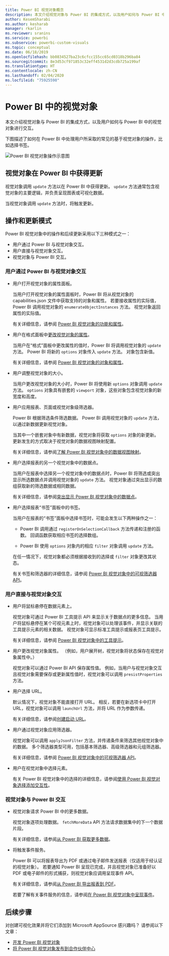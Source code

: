 ```yaml
---
title: Power BI 视觉对象概念
description: 本文介绍视觉对象与 Power BI 的集成方式，以及用户如何与 Power BI 中的视觉对象进行交互。
author: KesemSharabi
ms.author: kesharab
manager: rkarlin
ms.reviewer: sranins
ms.service: powerbi
ms.subservice: powerbi-custom-visuals
ms.topic: conceptual
ms.date: 06/18/2019
ms.openlocfilehash: bb0834527ba23c6cfcc155cc65cd0318b296ba84
ms.sourcegitcommit: 8e3d53cf971853c32eff4531d2d3cdb725a199af
ms.translationtype: HT
ms.contentlocale: zh-CN
ms.lasthandoff: 02/04/2020
ms.locfileid: "75925598"
---
```

# <a name="visuals-in-power-bi"></a>Power BI 中的视觉对象

本文介绍视觉对象与 Power BI 的集成方式，以及用户如何与 Power BI 中的视觉对象进行交互。 

下图描述了如何在 Power BI 中处理用户所采取的常见的基于视觉对象的操作，比如选择书签。

![Power BI 视觉对象操作示意图](./media/visual-concept.svg)

## <a name="visuals-get-updates-from-power-bi"></a>视觉对象在 Power BI 中获得更新

视觉对象调用 `update` 方法以在 Power BI 中获得更新。 `update` 方法通常包含视觉对象的主要逻辑，并负责呈现图表或可视化数据。

当视觉对象调用 `update` 方法时，将触发更新。

## <a name="action-and-update-patterns"></a>操作和更新模式

Power BI 视觉对象中的操作和后续更新采用以下三种模式之一：

* 用户通过 Power BI 与视觉对象交互。
* 用户直接与视觉对象交互。
* 视觉对象与 Power BI 交互。

### <a name="user-interacts-with-a-visual-through-power-bi"></a>用户通过 Power BI 与视觉对象交互

* 用户打开视觉对象的属性面板。

    当用户打开视觉对象的属性面板时，Power BI 将从视觉对象的 capabilities.json 文件中获取支持的对象和属性。 若要接收属性的实际值，Power BI 调用视觉对象的 `enumerateObjectInstances` 方法。 视觉对象返回属性的实际值。

    有关详细信息，请参阅 [Power BI 视觉对象的功能和属性](capabilities.md)。

* 用户在格式面板中[更改视觉对象的属性](../../visuals/power-bi-visualization-customize-title-background-and-legend.md)。

    当用户在“格式”面板中更改属性的值时，Power BI 将调用视觉对象的 `update` 方法。 Power BI 将新的 `options` 对象传入 `update` 方法。 对象包含新值。

    有关详细信息，请参阅 [Power BI 视觉对象的对象和属性](objects-properties.md)。

* 用户调整视觉对象的大小。

    当用户更改视觉对象的大小时，Power BI 将使用新 `options` 对象调用 `update` 方法。 `options` 对象具有嵌套的 `viewport` 对象，这些对象包含视觉对象的新宽度和高度。

* 用户应用报表、页面或视觉对象级筛选器。

    Power BI 根据筛选条件筛选数据。 Power BI 调用视觉对象的 `update` 方法，以通过新数据更新视觉对象。

    当其中一个嵌套对象中有新数据，视觉对象将获取 `options` 对象的新更新。 更新发生的方式取决于视觉对象的数据视图映射配置。

    有关详细信息，请参阅[了解 Power BI 视觉对象中的数据视图映射](dataview-mappings.md)。

* 用户选择报表的另一个视觉对象中的数据点。

    当用户在报表中选择另一个视觉对象中的数据点时，Power BI 将筛选或突出显示所选数据点并调用视觉对象的 `update` 方法。 视觉对象通过突出显示的数组获取新的筛选数据或相同数据。

    有关详细信息，请参阅[突出显示 Power BI 视觉对象中的数据点](highlight.md)。

* 用户选择报表“书签”面板中的书签。

    当用户在报表的“书签”面板中选择书签时，可能会发生以下两种操作之一：

    * Power BI 调用通过 `registerOnSelectionCallback` 方法传递和注册的函数。 回调函数获取相应书签的选择数组。

    * Power BI 使用 `options` 对象内的相应 `filter` 对象调用 `update` 方法。

    在任一情况下，视觉对象都必须根据接收到的选择或 `filter` 对象更改其状态。

    有关书签和筛选器的详细信息，请参阅 [Power BI 视觉对象中的可视筛选器 API](filter-api.md)。

### <a name="user-interacts-with-the-visual-directly"></a>用户直接与视觉对象交互

* 用户将鼠标悬停在数据元素上。

    视觉对象可通过 Power BI 工具提示 API 来显示关于数据点的更多信息。 当用户将鼠标悬停在某个可视元素上时，视觉对象可以处理该事件，并显示关联的工具提示元素的相关数据。 视觉对象可显示标准工具提示或报表页工具提示。

    有关详细信息，请参阅 [Power BI 视觉对象中的工具提示](add-tooltips.md)。

* 用户更改视觉对象属性。 （例如，用户展开树，视觉对象将状态保存在视觉对象属性中。）

    视觉对象可以通过 Power BI API 保存属性值。 例如，当用户与视觉对象交互且视觉对象需要保存或更新属性值时，视觉对象可以调用 `presistProperties` 方法。

* 用户选择 URL。

    默认情况下，视觉对象不能直接打开 URL。 相反，若要在新选项卡中打开 URL，视觉对象可以调用 `launchUrl` 方法，并将 URL 作为参数传递。

    有关详细信息，请参阅[创建启动 URL](launch-url.md)。

* 用户通过视觉对象应用筛选器。

    视觉对象可以调用 `applyJsonFilter` 方法，并传递条件来筛选其他视觉对象中的数据。 多个筛选器类型可用，包括基本筛选器、高级筛选器和元组筛选器。

    有关详细信息，请参阅 [Power BI 视觉对象中的可视筛选器 API](filter-api.md)。

* 用户在视觉对象中选择元素。

    有关 Power BI 视觉对象中的选择的详细信息，请参阅[使用 Power BI 视觉对象选择添加交互性](selection-api.md)。

### <a name="visual-interacts-with-power-bi"></a>视觉对象与 Power BI 交互

* 视觉对象请求 Power BI 中的更多数据。

    视觉对象逐项处理数据。 `fetchMoreData` API 方法请求数据集中的下一个数据片段。

    有关详细信息，请参阅[从 Power BI 获取更多数据](fetch-more-data.md)。

* 将触发事件服务。

    Power BI 可以将报表导出为 PDF 或通过电子邮件发送报表（仅适用于经认证的视觉对象）。 若要通知 Power BI 呈现已完成，并且视觉对象已准备好以 PDF 或电子邮件的形式捕获，则视觉对象应调用呈现事件 API。

    有关详细信息，请参阅[从 Power BI 导出报表到 PDF](../../consumer/end-user-pdf.md)。

    若要了解有关事件服务的信息，请参阅[在 Power BI 视觉对象中呈现事件](event-service.md)。

## <a name="next-steps"></a>后续步骤

对创建可视化效果并将它们添加到 Microsoft AppSource 感兴趣吗？ 请参阅以下文章：

* [开发 Power BI 视觉对象](./custom-visual-develop-tutorial.md)
* [将 Power BI 视觉对象发布到合作伙伴中心](../office-store.md)
